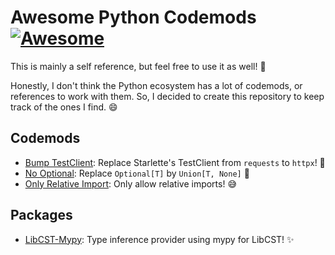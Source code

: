 # Awesome Python Codemods [![Awesome](https://awesome.re/badge.svg)](https://awesome.re)

This is mainly a self reference, but feel free to use it as well! 🤗

Honestly, I don't think the Python ecosystem has a lot of codemods, or references to work with them.
So, I decided to create this repository to keep track of the ones I find. 😄

## Codemods

- [Bump TestClient]: Replace Starlette's TestClient from `requests` to `httpx`! 🎉
- [No Optional]: Replace `Optional[T]` by `Union[T, None]` 👀
- [Only Relative Import]: Only allow relative imports! 😅

## Packages

- [LibCST-Mypy]: Type inference provider using mypy for LibCST! ✨

[Bump TestClient]: https://github.com/Kludex/bump-testclient
[No Optional]: https://github.com/Kludex/no-optional
[LibCST-Mypy]: https://github.com/Kludex/libcst-mypy
[Only Relative Import]: https://github.com/Kludex/only-relative-import
